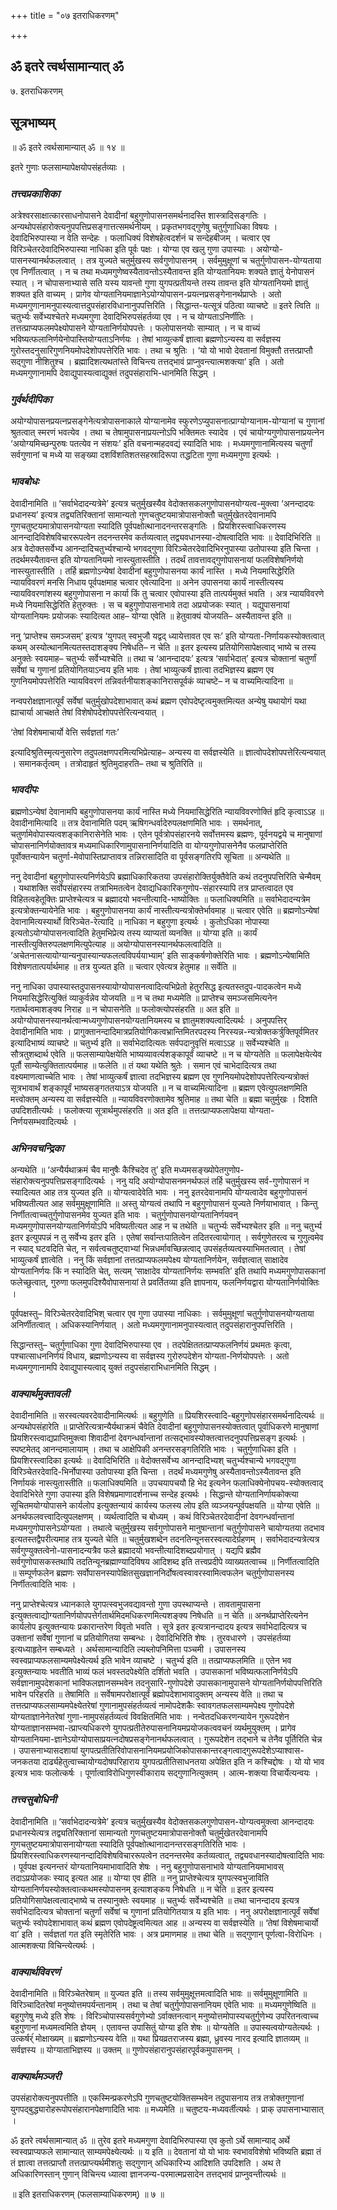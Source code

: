 +++
title = "०७ इतराधिकरणम्"

+++


## ॐ इतरे त्वर्थसामान्यात् ॐ

७. इतराधिकरणम्

## सूत्रभाष्यम्

॥ ॐ इतरे त्वर्थसामान्यात् ॐ ॥ १४ ॥

इतरे गुणाः फलसाम्यापेक्षयोपसंहर्तव्याः ।

### ***तत्त्वप्रकाशिका***

अत्रेश्वरसाक्षात्कारसाधनोपासने देवादीनां बहुगुणोपासनसमर्थनादस्ति शास्त्रादिसङ्गतिः । अन्यथोपसंहारोक्त्यनुपपत्तिप्रसङ्गात्तत्समर्थनीयम् । प्रकृतभगवद्गुणेषु चतुर्गुणाधिका विषयः । देवादिभिरुपास्या न वेति सन्देहः । फलाधिक्यं विशेषहेत्वदर्शनं च सन्देहबीजम् । चत्वार एव विरिञ्चेतरदेवादिभिरुपास्या नाधिका इति पूर्वः पक्षः । योग्या एव खलु गुणा उपास्याः । अयोग्यो-पासनस्यानर्थफलत्वात् । तत्र युज्यते चतुर्मुखस्य सर्वगुणोपासनम् । सर्वमुमुक्षूणां च चतुर्गुणोपासन-योग्यताया एव निर्णीतत्वात् । न च तथा मध्यमगुणेष्वस्यैतावन्तोऽस्यैतावन्त इति योग्यतानियमः शक्यते ज्ञातुं येनोपासनं स्यात् । न चोपासनाभ्यासे सति यस्य यावन्तो गुणा युगपत्प्रतीयन्ते तस्य तावन्त इति योग्यतानियमो ज्ञातुं शक्यत इति वाच्यम् । प्रागेव योग्यतानियमाज्ञानेऽयोग्योपासन-प्रयत्नप्रसङ्गेनानर्थप्राप्तेः । अतो मध्यमगुणानामनुपास्यत्वात्तदुपसंहारविधानानुपपत्तिरिति । सिद्धान्त-यत्सूत्रं पठित्वा व्याचष्टे ॥ इतरे त्विति ॥ चतुर्भ्यः सर्वेभ्यश्चेतरे मध्यमगुणा देवादिभिरुपसंहर्तव्या एव । न च योग्यताऽनिर्णीतिः । तत्तत्प्राप्यफलमपेक्ष्योपासने योग्यतानिर्णयोपपत्तेः । फलोपासनयोः साम्यात् । न च वाच्यं भविष्यत्फलानिर्णयेनोपास्तियोग्यताऽनिर्णयः । तेषां भाव्युत्कर्षं ज्ञात्वा ब्रह्मणोऽन्यस्य वा सर्वज्ञस्य गुरोस्तदनुसारिगुणनियमोपदेशोपपत्तेरिति भावः । तथा च श्रुतिः । ‘यो यो भावो देवतानां विमुक्तौ तत्तत्प्राप्तौ सद्गुणा नीशितुश्च । ब्रह्मादिशत्यथतांस्ते विचिन्त्य तत्तद्भावं प्राप्नुवन्त्यात्मशक्त्या’ इति । अतो मध्यमगुणानामपि देवाद्युपास्यत्वाद्युक्तं तदुपसंहाराभि-धानमिति सिद्धम् ।

### ***गुर्वर्थदीपिका***

अयोग्योपासनप्रयत्नप्रसङ्गेनेत्यत्रोपासनाकाले योग्यानामेव स्फुरणेऽप्युपासनात्प्राग्योग्यानाम-योग्यानां च गुणानां श्रुतत्वात् स्मरणं भवत्येव । तथा च तेषामुपासनाप्रयत्नोऽपि भक्तिमतः स्यादेव । एवं चायोग्यगुणोपासनाप्रयत्नेन ‘अयोग्यमिच्छन्पुरुषः पतत्येव न संशयः’ इति वचनान्महदवद्यं स्यादिति भावः । मध्यमगुणानामित्यस्य चतुर्णां सर्वगुणानां च मध्ये या सङ्ख्या दशविंशतिशतसहस्रादिरूपा तद्धटिता गुणा मध्यमगुणा इत्यर्थः ।

### ***भावबोधः***

देवादीनामिति ॥ ‘सर्वाभेदादन्यत्रेमे’ इत्यत्र चतुर्मुखस्यैव वेदोक्तसकलगुणोपासनयोग्यत्व-मुक्त्वा ‘अनन्दादयः प्रधानस्य’ इत्यत्र तद्व्यतिरिक्तानां सामान्यतो गुणचतुष्टयमात्रोपासनोक्तौ चतुर्मुखेतरदेवानामपि गुणचतुष्टयमात्रोपासनयोग्यता स्यादिति पूर्वपक्षोत्थानादनन्तरसङ्गतिः । प्रियशिरस्त्वाधिकरणस्य आनन्दादिविशेषविचाररूपत्वेन तदनन्तरमेव कर्तव्यत्वात् तद्व्यवधानस्या-दोषत्वादिति भावः ॥ देवादिभिरिति ॥ अत्र वेदोक्तसर्वेभ्य आनन्दादिचतुर्भ्यश्चान्ये भगवद्गुणा विरिञ्चेतरदेवादिभिरनुपास्या उतोपास्या इति चिन्ता । तदर्थमस्यैतावन्त इति योग्यतानियमो नास्त्युतास्तीति । तदर्थं तावत्तावद्गुणोपासनायां फलविशेषनिर्णयो नास्त्युतास्तीति । तर्हि ब्रह्मणोऽन्येषां देवादीनां बहुगुणोपासनया कार्यं नास्ति । मध्ये नियमासिद्धेरिति न्यायविवरणं मनसि निधाय पूर्वपक्षमाह चत्वार एवेत्यादिना ॥ अनेन उपासनया कार्यं नास्तीत्यस्य न्यायविवरणांशस्य बहुगुणोपासना न कार्या किं तु चत्वार एवोपास्या इति तात्पर्यमुक्तं भवति । अत्र न्यायविवरणे मध्ये नियमासिद्धेरिति हेतुरुक्तः । स च बहुगुणोपासनाभावे तदा अप्रयोजकः स्यात् । यद्युपासनायां योग्यतानियमः प्रयोजकः स्यादित्यत आह– योग्या एवेति ॥ हेतुवाक्यं योजयति– अस्यैतावन्त इति ॥

ननु ‘प्राप्तेश्च समञ्जसम्’ इत्यत्र ‘युगपत् स्वभुजौ यद्वद् ध्यायेत्तावत एव सः’ इति योग्यता-निर्णायकस्योक्तत्वात् कथम् अस्योत्थानमित्यतस्तदाशङ्क्य निषेधति– न चेति ॥ इतर इत्यस्य प्रतियोगिसापेक्षत्वाद् भाष्ये च तस्य अनुक्तेः स्वयमाह– चतुर्भ्यः सर्वेभ्यश्चेति ॥ तथा च ‘आनन्दादयः’ इत्यत्र ‘सर्वाभेदात्’ इत्यत्र चोक्तानां चतुर्णां सर्वेषां च गुणानां प्रतियोगितयाऽन्वय इति भावः । तेषां भाव्युत्कर्षं ज्ञात्वा तदभिज्ञस्य ब्रह्मण एव गुणनियमोपपत्तेरिति न्यायविवरणं तन्निवर्तनीयाशङ्कानिरासपूर्वकं व्याचष्टे– न च वाच्यमित्यादिना ॥

नन्वपरोक्षज्ञानात्पूर्वं सर्वेषां चतुर्मुखोपदेशाभावात् कथं ब्रह्मण एवोपदेष्टृत्वमुक्तमित्यत अन्येषु यथायोगं यथा ह्याचार्या आचक्षते तेषां विशेषोपदेशोपपत्तेरित्यन्वयात् ।

‘तेषां विशेषमाचार्यो वेत्ति सर्वज्ञतां गतः’

इत्यादिश्रुतिस्मृत्यनुसारेण तदुपलक्षणपरमित्यभिप्रेत्याह– अन्यस्य वा सर्वज्ञस्येति ॥ ज्ञात्वोपदेशोपपत्तेरित्यन्वयात् । समानकर्तृत्वम् । तत्रोदाहृतं श्रुतिमुदाहरति– तथा च श्रुतिरिति ॥

### ***भावदीपः***

ब्रह्मणोऽन्येषां देवानामपि बहुगुणोपासनया कार्यं नास्ति मध्ये नियमासिद्धेरिति न्यायविवरणोक्तिं हृदि कृत्वाऽऽह ॥ देवादीनामित्यादि ॥ तत्र देवानामिति पदम् ऋषिगन्धर्वादेरुपलक्षणमिति भावः । समर्थनात्, चतुर्णामेवोपास्यत्वशङ्कानिरासेनेति भावः । एतेन पूर्वत्रोपसंहारनये सर्वोत्तमस्य ब्रह्मणः, पूर्वनयद्वये च मानुषाणां चोपासनानिर्णयोक्तावत्र मध्यमाधिकारिणामुपासनानिर्णयादिति वा योग्यगुणोपासनेनैव फलप्राप्तेरिति पूर्वोक्तन्यायेन चतुर्णा-मेवोपास्तिप्राप्तावत्र तन्निरासादिति वा पूर्वसङ्गतिरपि सूचिता ॥ अन्यथेति ॥

ननु देवादीनां बहुगुणोपास्त्यनिर्णयेऽपि ब्रह्माधिकारिकतया उपसंहारोक्तिर्युक्तैवेति कथं तदनुपपत्तिरिति चेन्मैवम् । यथाशक्ति सर्वोपसंहारस्य तत्राभिमतत्वेन देवाद्यधिकारिकगुणोप-संहारस्यापि तत्र प्राप्तत्वादत एव विहितत्वहेतूक्तिः प्राप्तेश्चेत्यत्र च ब्रह्मादयो भवन्तीत्यादि-भाष्योक्तिः ॥ फलाधिक्यमिति ॥ सर्वाभेदादन्यत्रेम इत्यत्रोक्तन्यायेनेति भावः । बहुगुणोपासनया कार्यं नास्तीत्यन्यत्रोक्तेर्भावमाह ॥ चत्वार एवेति ॥ ब्रह्मणोऽन्येषां देवानामित्यस्यार्थो विरिञ्चेत-रेत्यादि ॥ नाधिका न बहुगुणा इत्यर्थः । कुतोऽधिका नोपास्या इत्यतोऽयोग्योपासनत्वादिति हेतुमभिप्रेत्य तस्य व्याप्यतां व्यनक्ति ॥ योग्या इति ॥ कार्यं नास्तीत्युक्तिरुपलक्षणमित्युपेत्याह ॥ अयोग्योपासनस्यानर्थफलत्वादिति ॥ ‘अचेतनासत्यायोग्यान्यनुपास्यान्यफलत्वविपर्ययाभ्याम्’ इति साङ्कर्षणोक्तेरिति भावः । ब्रह्मणोऽन्येषामिति विशेषणतात्पर्यार्थमाह ॥ तत्र युज्यत इति ॥ चत्वार एवेत्यत्र हेतुमाह ॥ सर्वेति ॥

ननु नाधिका उपास्यास्तदुपासनस्यायोग्योपासनत्वादित्यभिप्रेतो हेतुरसिद्ध इत्यतस्तदुप-पादकत्वेन मध्ये नियमासिद्धेरित्युक्तिं व्याकुर्वन्नेव योजयति ॥ न च तथा मध्यमेति ॥ प्राप्तेश्च समञ्जसमित्यनेन गतार्थत्वमाशङ्क्य निराह ॥ न चोपासनेति ॥ फलोक्त्योपसंहरति ॥ अत इति ॥ अयोग्योपासनस्यानर्थत्वान्मध्यगुणोपासनयोग्यतानियमस्य च ज्ञातुमशक्यत्वादित्यर्थः । अनुपपत्तिर् देवादीनामिति भावः । प्रागुक्तानन्दादिमात्रप्रतियोगिकत्वभ्रान्तिमितरपदस्य निरस्यन्न-न्यत्रोक्तकर्त्रुक्तिपूर्वमितर इत्यादिभाष्यं व्याचष्टे ॥ चतुर्भ्य इति ॥ सर्वाभेदादित्यतः सर्वपदानुवृत्तिं मत्वाऽऽह ॥ सर्वेभ्यश्चेति ॥ सौत्रतुशब्दार्थ एवेति ॥ फलसाम्यापेक्षयेति भाष्यव्यावर्त्यशङ्कापूर्वं व्याचष्टे ॥ न च योग्यतेति ॥ फलापेक्षयेत्येव पूर्तौ साम्येत्युक्तितात्पर्यमाह ॥ फलेति ॥ तं यथा यथेति श्रुतेः । समान एवं चाभेदादित्यत्र तथा वक्ष्यमाणत्वाच्चेति भावः । तेषां भाव्युत्कर्षं ज्ञात्वा तदभिज्ञस्य ब्रह्मण एव गुणनियमोपदेशोपपत्तेरित्यन्यत्रोक्तं सूत्रभावार्थं शङ्कापूर्वं भाष्यसङ्गततयाऽत्र योजयति ॥ न च वाच्यमित्यादिना ॥ ब्रह्मण एवेत्युपलक्षणमिति मत्त्वोक्तम् अन्यस्य वा सर्वज्ञस्येति ॥ न्यायविवरणोक्तामेव श्रुतिमाह ॥ तथा चेति ॥ ब्रह्मा चतुर्मुखः । दिशति उपदिशतीत्यर्थः । फलोक्त्या सूत्रार्थमुपसंहरति ॥ अत इति ॥ तत्तत्प्राप्यफलापेक्षया योग्यता-निर्णयसम्भवादित्यर्थः ।

### ***अभिनवचन्द्रिका***

अन्यथेति ॥ ‘अन्यैर्यथाक्रमं चैव मानुषैः कैश्चिदेव तु’ इति मध्यमसङ्ख्योपेतगुणोप-संहारोक्त्यनुपपत्तिप्रसङ्गादित्यर्थः । ननु यदि अयोग्योपासनमनर्थफलं तर्हि चतुर्मुखस्य सर्व-गुणोपासनं न स्यादित्यत आह तत्र युज्यत इति ॥ योग्यत्वादेवेति भावः । ननु इतरदेवानामपि योग्यत्वादेव बहुगुणोपासनं भविष्यतीत्यत आह सर्वमुमुक्षूणामिति ॥ अस्तु योग्यत्वं तथापि न बहुगुणोपासनं युज्यते निर्णयाभावात् । किन्तु निर्णीतत्वाच्चतुर्गुणोपासनमेव युज्यत इति भावः । चतुर्गुणोपासनयोग्यतानिर्णयवन् मध्यमगुणोपासनयोग्यतानिर्णयोऽपि भविष्यतीत्यत आह न च तथेति ॥ चतुर्भ्यः सर्वेभ्यश्चेतर इति ॥ ननु चतुर्भ्य इतर इत्युपपन्नं न तु सर्वेभ्य इतर इति । एतेषां सर्वान्तःपातित्वेन तदितरत्वायोगात् । सर्वगुणेतरत्व च गुणुत्वमेव न स्याद् घटवदिति चेत्, न सर्वत्वचतुष्ट्वाभ्यां भिन्नधर्मावच्छिन्नत्वाद् उपसंहर्तव्यत्वस्याभिमतत्वात् । तेषां भाव्युत्कर्षं ज्ञात्वेति । ननु किं सर्वज्ञानां तत्तत्प्राप्यफलमपेक्ष्य योग्यतानिर्णयेन, सर्वज्ञत्वात् साक्षादेव योग्यतानिर्णयः किं न स्यादिति चेत्, सत्यम् ‘साक्षादेव योग्यतानिर्णयः सम्भवति’ इति तथापि मध्यमगुणोपासकानां फलेच्छुत्वात्, गुरुणा फलमुपदिश्यैवोपासनायां ते प्रवर्तितव्या इति ज्ञापनाय, फलनिर्णयद्वारा योग्यतानिर्णयोक्तिः ।

पूर्वपक्षस्तु– विरिञ्चेतरदेवादिभिश् चत्वार एव गुणा उपास्या नाधिकाः । सर्वमुमुक्षूणां चतुर्गुणोपासनयोग्यताया अनिर्णीतत्वात् । अधिकस्यानिर्णयात् । अतो मध्यमगुणानामनुपास्यत्वात् तदुपसंहारानुपपत्तिरिति ।

सिद्धान्तस्तु– चतुर्गुणाधिका गुणा देवादिभिरुपास्या एव । तदपेक्षिततत्प्राप्यफलनिर्णयं प्रथमतः कृत्वा, पश्चात्साधननिर्णयं विधाय, ब्रह्मणोऽन्यस्य वा सर्वज्ञस्य गुरोरुपदेशेन योग्यता-निर्णयोपपत्तेः । अतो मध्यमगुणानामपि देवाद्युपास्यत्वाद् युक्तं तदुपसंहाराभिधानमिति सिद्धम् ।

### ***वाक्यार्थमुक्तावली***

देवादीनामिति ॥ सरस्वत्यवरदेवादीनामित्यर्थः ॥ बहुगुणेति ॥ प्रियशिरस्त्वादि-बहुगुणोपसंहारसमर्थनादित्यर्थः ॥ अन्यथोपसंहारेति ॥ प्राप्तेरित्यत्रान्यैर्यथाक्रमं चैवेति देवादीनां बहुगुणोपासनस्योक्तत्वात् पूर्वाधिकरणे मानुषाणां प्रियशिरस्त्वाद्यप्राप्तिमुक्त्वा शिवादीनां देवगन्धर्वान्तानां तत्सद्भावस्योक्तत्वात्तदनुपपत्तिप्रसङ्ग इत्यर्थः । स्पष्टमेतद् आनन्दमालायाम् । तथा च आक्षेपिकी अनन्तरसङ्गतिरिति भावः । चतुर्गुणाधिका इति । प्रियशिरस्त्वादिका इत्यर्थः ॥ देवादिभिरिति ॥ वेदोक्तसर्वेभ्य आनन्दादिभ्यश् चतुर्भ्यश्चान्ये भगवद्गुणा विरिञ्चेतरदेवादि-भिर्नोपास्या उतोपास्या इति चिन्ता । तदर्थं मध्यमगुणेषु अस्यैतावन्तोऽस्यैतावन्त इति निर्णायकं नास्त्युतास्तीति ॥ फलाधिक्यमिति ॥ उपचयापचयौ हि भेद इत्यनेन फलाधिक्येनोपचय-स्योक्तत्वाद् देवादिभिरेते गुणा उपास्या इति विशेषप्रमाणादर्शनाच्च सन्देह इत्यर्थः । सिद्धान्ते योग्यतानिर्णायकोक्त्या सूचितमयोग्योपासने कार्यलोप इत्युक्तन्यायं कार्यस्य फलस्य लोप इति व्यञ्जयन्पूर्वपक्षयति ॥ योग्या एवेति ॥ अनर्थफलवत्त्वादित्युपलक्षणम् । व्यर्थत्वादिति च बोध्यम् । कथं विरिञ्चेतरदेवादीनां देवगन्धर्वान्तानां मध्यमगुणोपासनेऽयोग्यता । तथात्वे चतुर्मुखस्य सर्वगुणोपासने मानुषान्तानां चतुर्गुणोपासने चायोग्यतया तदभाव इत्यतस्तद्वैपरीत्यमाह तत्र युज्यते चेति ॥ चतुर्मुखशब्देन तदनतिन्यूनसरस्वत्यादेर्ग्रहणम् । सर्वाभेदादन्यत्रेत्यत्र सर्वगुण्युक्तत्वेनो-पासनादन्यत्रैव फले ब्रह्मादयो भवन्तीत्यादिशब्दप्रयोगात् । यद्यपि ब्रह्मैव सर्वगुणोपासकस्तथापि तदतिन्यूनब्रह्माण्यादिविषय आदिशब्द इति तत्त्वप्रदीपे व्याख्यतत्वाच्च ॥ निर्णीतत्वादिति ॥ सम्पूर्णफलेन ब्रह्मणः सर्वोपासनस्यापेक्षितसुखज्ञाननिर्दोषत्वस्वावरस्वामित्वफलेन चतुर्गुणोपासनस्य निर्णीतत्वादिति भावः ।

ननु प्राप्तेश्चेत्यत्र ध्यानकाले युगपत्स्वभुजवद्यावन्तो गुणा उपस्थाप्यन्ते । तावतामुपासना इत्युक्तत्वाद्योग्यतानिर्णयोपपत्तेर्गतार्थमिदमधिकरणमित्यशङ्क्य निषेधति ॥ न चेति ॥ अनर्थप्राप्तेरित्यनेन कार्यलोप इत्युक्तन्यायः प्रकारान्तरेण विवृतो भवति । सूत्रे इतर इत्यत्रानन्दादय इत्यत्र सर्वाभेदादित्यत्र च उक्तानां सर्वेषां गुणानां च प्रतियोगितया सम्बन्धः । देवादिभिरिति शेषः । तुरवधारणे । उपसंहर्तव्या इत्यध्याहृतेन सम्बध्यते । अर्थसामान्यादिति ल्यब्लोपनिमित्ता पञ्चमी । उपासनस्य स्वस्वप्राप्यफलसाम्यमपेक्ष्येत्यर्थ इति भावेन व्याचष्टे । चतुर्भ्य इति ॥ तत्प्राप्यफलमिति ॥ एतेन भव इत्युक्तन्यायः भवतीति भाव्यं फलं भवस्तदपेक्ष्येति दर्शितो भवति । उपासकानां भविष्यत्फलानिर्णयेऽपि सर्वज्ञानामुपदेशकानां भाविफलज्ञानसम्भवेन तदनुसारि-गुणोपदेशे उपासकानामुपासने योग्यतानिर्णयोपपत्तिरिति भावेन परिहरति ॥ तेषामिति ॥ सर्वेषामपरोक्षात्पूर्वं ब्रह्मोपदेशाभावादुक्तम् अन्यस्य वेति ॥ तथा च तत्तत्प्राप्यफलसाम्यमपेक्ष्येतरेषां गुणानामुपसंहर्तव्यत्वं नामोपदेशकैः स्वावगतफलसाम्यमपेक्ष्य गुणोपदेशे योग्यताज्ञानेनेतरेषां गुणा-नामुपसंहर्तव्यत्वं विवक्षितमिति भावः । नन्वेतदधिकरणन्यायेन गुरूपदेशेन योग्यताज्ञानसम्भवा-त्प्राप्त्यधिकरणे युगपत्प्रतीतेरुपासनानियमप्रयोजकत्ववचनं व्यर्थमुयुक्तम् । प्रागेव योग्यतानियमा-ज्ञानेऽयोग्योपासाप्रयत्नदोषप्रसङ्गेनानर्थफलत्वात् । गुरूपदेशेन तद्भाने च तेनैव पूर्तिरिति चेन्न । उपासनाभ्यासदशायां युगपत्प्रतीतिरिवोपासनानियमप्रयोजिकोपासकान्तरङ्गत्वाद्गुरूपदेशेऽप्याश्वास-जनकतया दार्ढ्यहेतुत्वाच्चायोग्यदोषपरिहाराय युगपत्प्रतीतिसाधनतया अपेक्षित इति न कश्चिद्दोषः । यो यो भाव इत्यत्र भावः फलोत्कर्षः । पूर्णात्वाविरोधिगुणस्वीकाराय सद्गुणानित्युक्तम् । आत्म-शक्त्या विचार्येत्यन्वयः ।

### ***तत्त्वसुबोधिनी***

देवादीनामिति ॥ ‘सर्वाभेदादन्यत्रेमे’ इत्यत्र चतुर्मुखस्यैव वेदोक्तसकलगुणोपासन-योग्यत्वमुक्त्वा आनन्दादयः प्रधानस्येत्यत्र तद्व्यतिरिक्तानां सामान्यतो गुणचतुष्टयमात्रोपासनोक्तौ चतुर्मुखेतरदेवानामपि गुणचतुष्टयमात्रोपासनायोग्यता स्यादिति पूर्वपक्षोत्थानादानन्तरसङ्गतिरिति भावः । प्रियशिरस्त्वाधिकरणस्यानन्दादिविशेषविचाररूपत्वेन तदनन्तरमेव कर्तव्यत्वात्, तद्व्यवधानस्यादोषत्वादिति भावः । पूर्वपक्ष इत्यनन्तरं योग्यतानियमाभावादिति शेषः । ननु बहुगुणोपासनाभावे योग्यतानियमाभावस् तदाऽप्रयोजकः स्याद् इत्यत आह ॥ योग्या एव हीति ॥ ननु प्राप्तेश्चेत्यत्र युगपत्स्वभुजाविति योग्यतानिर्णयस्योक्तत्वात्कथमस्योपासनम् इत्याशङ्कय निषेधति ॥ न चेति ॥ इतर इत्यस्य प्रतियोगिसापेक्षत्वत्वाद्भाष्ये च तस्यानुक्तेः स्वयमाह ॥ चतुर्भ्यः सर्वेभ्यश्चेति ॥ तथा चानन्दादय इत्यत्र सर्वाभेदादित्यत्र चोक्तानां चतुर्णां सर्वेषां च गुणानां प्रतियोगितयात्र य इति भावः । ननु अपरोक्षज्ञानात्पूर्वं सर्वेषां चतुर्भ्यः स्वोपदेशाभावात् कथं ब्रह्मण एवोपदेष्ट्रत्वमित्यत आह ॥ अन्यस्य वा सर्वज्ञस्येति ॥ ‘तेषां विशेषमाचार्यो वा’ इति । सर्वज्ञतां गत इति स्मृतेरिति भावः । अत्र प्रमाणमाह ॥ तथा चेति ॥ सद्गुणान् पूर्णत्वा-विरोधिनः । आत्मशक्त्या विचिन्त्येत्यर्थः ।

### ***वाक्यार्थविवरणं***

देवादीनामिति ॥ विरिञ्चेतरेषाम् ॥ युज्यत इति ॥ तस्य सर्वमुमुक्षूत्तमत्वादिति भावः ॥ सर्वमुमुक्षूणामिति ॥ विरिञ्चादितरेषां मनुष्योत्तमपर्यन्तानाम् । तथा च तेषां चतुर्गुणोपासनानियम एवेति भावः ॥ मध्यमगुणेष्विति ॥ बहुगुणेषु मध्ये इति शेषः । विरिञ्चोपास्यसर्वगुणेभ्यो ऽर्वाक्तनत्वान् मनुष्योत्तमोपास्यचतुर्गुणेभ्य उपरितनत्वाच्च बहुगुणानां मध्यमत्वमिति ज्ञेयम् । एतावन्त उपासितुं योग्या इति शेषः ॥ योग्यतेति ॥ उपास्यत्वयोग्यतेत्यर्थः । उत्कर्षर्ंं मोक्षाख्यम् ॥ ब्रह्मणोऽन्यस्य वेति ॥ यथा प्रियव्रतराजस्य ब्रह्मा, ध्रुवस्य नारद इत्यादि ज्ञातव्यम् ॥ सर्वज्ञस्य ॥ योग्याताभिज्ञस्य ॥ उक्तम् ॥ गुणोपसंहारानुपसंहारपूर्वकमुपासनम् ।

### ***वाक्यार्थमञ्जरी***

उपसंहारोक्त्यनुपपत्तीति ॥ एकस्मिन्प्रकरणेऽपि गुणचतुष्टयोक्तिसम्भवेन तदुपासनाय तत्र तत्रोक्तगुणानां युगपद्बुद्ध्यारोहरूपोपसंहारानपेक्षणादिति भावः ॥ मध्यमेति ॥ चतुष्टय-मध्यवर्तीत्यर्थः । प्राक् उपासनाभ्यासात् ।

ॐ इतरे त्वर्थसामान्यात् ॐ ॥ तुरेव इतरे मध्यमगुणा देवादिभिरुपास्या एव कुतो ऽर्थे सामान्याद् अर्थे स्वस्वप्राप्यफले सामान्यात् साम्यमपेक्ष्येत्यर्थः ॥ य इति ॥ देवतानां यो यो भावः स्वभावविशेषो भविष्यति ब्रह्मा तं तं ज्ञात्वा तत्तत्प्राप्तौ तत्तत्प्राप्त्यर्थमीशतुः सद्गुणान् अधिकारिभ्य आदिशति उपदिशति । अथ ते अधिकारिणस्तान् गुणान् विचिन्त्य ध्यात्वा ज्ञानजन्य-परमात्मप्रसादेन तत्तद्भावं प्राप्नुवन्तीत्यर्थः ॥

॥ इति इतराधिकरणम् (फलसाम्याधिकरणम्) ॥ ७ ॥



